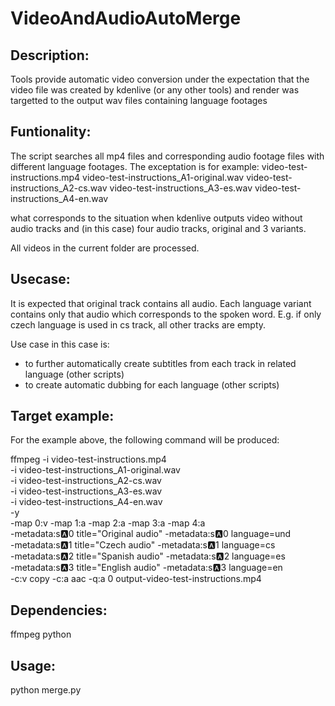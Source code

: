 # VideoAndAudioAutoMerge

Description:
------------
Tools provide automatic video conversion under the expectation that the video file was created by kdenlive (or any other tools) and render was targetted to the output wav files containing language footages

Funtionality:
-------------
The script searches all mp4 files and corresponding audio footage files with different language footages.
The exceptation is for example:
video-test-instructions.mp4
video-test-instructions_A1-original.wav
video-test-instructions_A2-cs.wav
video-test-instructions_A3-es.wav
video-test-instructions_A4-en.wav

what corresponds to the situation when kdenlive outputs video without audio tracks and (in this case) four audio tracks, original and 3 variants.

All videos in the current folder are processed.

Usecase:
--------
It is expected that original track contains all audio.
Each language variant contains only that audio which corresponds to the spoken word. E.g. if only czech language is used in cs track, all other tracks are empty.

Use case in this case is:
- to further automatically create subtitles from each track in related language (other scripts)
- to create automatic dubbing for each language (other scripts)

Target example:
---------------
For the example above, the following command will be produced:

ffmpeg -i video-test-instructions.mp4 \
-i video-test-instructions_A1-original.wav \
-i video-test-instructions_A2-cs.wav \
-i video-test-instructions_A3-es.wav \
-i video-test-instructions_A4-en.wav \
-y \
-map 0:v -map 1:a -map 2:a -map 3:a -map 4:a \
-metadata:s:a:0 title="Original audio" -metadata:s:a:0 language=und \
-metadata:s:a:1 title="Czech audio" -metadata:s:a:1 language=cs \
-metadata:s:a:2 title="Spanish audio" -metadata:s:a:2 language=es \
-metadata:s:a:3 title="English audio" -metadata:s:a:3 language=en \
-c:v copy -c:a aac -q:a 0 output-video-test-instructions.mp4

Dependencies:
-------------
ffmpeg
python

Usage:
------
python merge.py


